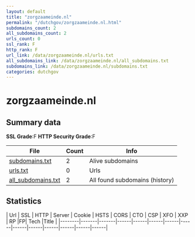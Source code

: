 ```yaml
---
layout: default
title: "zorgzaameinde.nl"
permalink: "/dutchgov/zorgzaameinde.nl.html"
subdomains_count: 2
all_subdomains_count: 2
urls_count: 0
ssl_rank: F
http_rank: F
url_link: /data/zorgzaameinde.nl/urls.txt
all_subdomains_link: /data/zorgzaameinde.nl/all_subdomains.txt
subdomains_link: /data/zorgzaameinde.nl/subdomains.txt
categories: dutchgov
---
```



# zorgzaameinde.nl
## Summary data


**SSL Grade**:F
**HTTP Security Grade**:F


| File       | Count | Info |
|------------|-------|------|
|[subdomains.txt](/data/zorgzaameinde.nl/subdomains.txt)|2|Alive subdomains|
|[urls.txt](/data/zorgzaameinde.nl/urls.txt)|0|Urls|
|[all_subdomains.txt](/data/zorgzaameinde.nl/all_subdomains.txt)|2|All found subdomains (history)|


## Statistics


| Url | SSL | HTTP | Server | Cookie | HSTS | CORS | CTO | CSP | XFO | XXP | RP |FP| Tech |Title |
|--------|-------|-------|------|------|------|------|------|------|------|------|------|------|------|